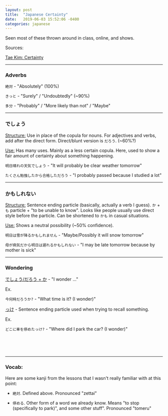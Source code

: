 ```yaml
---
layout: post
title:  "Japanese Certainty"
date:   2019-06-03 15:52:06 -0400
categories: japanese
---
```


Seen most of these thrown around in class, online, and shows.

Sources:

<a href="http://www.guidetojapanese.org/learn/complete/certainty" target="_blank">Tae Kim: Certainty</a>

<hr />
<h3>Adverbs</h3>

`絶対` - "Absolutely" (100%)

`きっと` - "Surely" / "Undoubtedly" (~90%)

`多分` - "Probably" / "More likely than not" / "Maybe"

<hr />
<h3>でしょう</h3>

<u>Structure:</u> Use in place of the copula for nouns. For adjectives and verbs, add after the direct form. Direct/blunt version is `だろう`. (~60%?)

<u>Use:</u> Has many uses. Mainly as a less certain copula. Here, used to show a fair amount of certainty about something happening.

`明日晴れの天気でしょう` - "It will probably be clear weather tomorrow"

`たくさん勉強したから合格しただろう` - "I probably passed because I studied a lot"

<hr />
<h3>かもしれない</h3>

<u>Structure:</u> Sentence ending particle (basically, actually a verb I guess). `か` + `も` particle + "to be unable to know". Looks like people usually use direct style before the particle. Can be shortened to `かも` in casual situations.

<u>Use:</u> Shows a neutral possibility (~50% confidence).

`明日は雪が降るかもしれません` - "Maybe/Possibly it will snow tomorrow"

`母が病気だから明日は遅れるかもしれない` - "I may be late tomorrow because by mother is sick"

<hr />
<h3>Wondering</h3>

<u>でしょう/だろう + か</u> - "I wonder ..."

Ex.

`今何時だろうか?` - "What time is it? (I wonder)"

<u>っけ</u> - Sentence ending particle used when trying to recall something.

Ex.

`どこに車を停めたっけ?` - "Where did I park the car? (I wonder)"

<br />
<br />
<br />

<hr />
<h3>Vocab:</h3>

Here are some kanji from the lessons that I wasn't really familiar with at this point:

- `絶対`. Defined above. Pronounced "zettai"

- `停める`. Other form of a word we already know. Means "to stop (specifically to park)", and some other stuff". Pronounced "tomeru"

